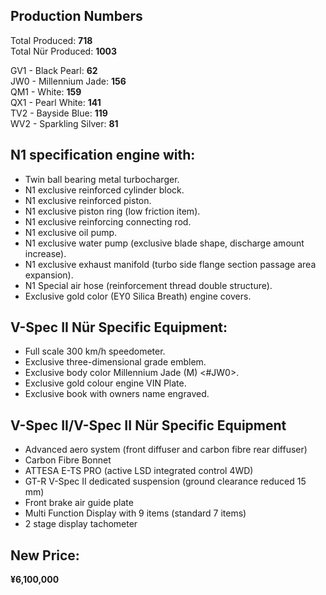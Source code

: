 ## Production Numbers  
Total Produced: __718__  
Total Nür Produced: __1003__  
  
GV1 - Black Pearl: __62__  
JW0 - Millennium Jade: __156__  
QM1 - White: __159__  
QX1 - Pearl White: __141__  
TV2 - Bayside Blue: __119__  
WV2 - Sparkling Silver: __81__  
  
## N1 specification engine with:  
* Twin ball bearing metal turbocharger.  
* N1 exclusive reinforced cylinder block.  
* N1 exclusive reinforced piston.  
* N1 exclusive piston ring (low friction item).  
* N1 exclusive reinforcing connecting rod.  
* N1 exclusive oil pump.  
* N1 exclusive water pump (exclusive blade shape, discharge amount increase).  
* N1 exclusive exhaust manifold (turbo side flange section passage area expansion).  
* N1 Special air hose (reinforcement thread double structure).  
* Exclusive gold color (EY0 Silica Breath) engine covers.  
  
## V-Spec II Nür Specific Equipment:  
* Full scale 300 km/h speedometer.  
* Exclusive three-dimensional grade emblem.  
* Exclusive body color Millennium Jade (M) <#JW0>.  
* Exclusive gold colour engine VIN Plate.  
* Exclusive book with owners name engraved.  

## V-Spec II/V-Spec II Nür Specific Equipment  
* Advanced aero system (front diffuser and carbon fibre rear diffuser)  
* Carbon Fibre Bonnet  
* ATTESA E-TS PRO (active LSD integrated control 4WD)  
* GT-R V-Spec II dedicated suspension (ground clearance reduced 15 mm)  
* Front brake air guide plate  
* Multi Function Display with 9 items (standard 7 items)  
* 2 stage display tachometer  
  
## New Price:  
__¥6,100,000__  